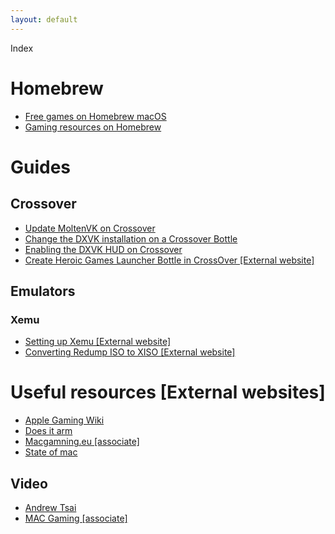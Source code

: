 ```yaml
---
layout: default
---
```


Index

# Homebrew
* [Free games on Homebrew macOS](https://gist.github.com/Depal1/9e10108531174c8fdeef1327d1e96fda)
* [Gaming resources on Homebrew](https://gist.github.com/Depal1/c637effadd1f6999c79b21dc9db253d3)

# Guides

## Crossover
* [Update MoltenVK on Crossover](https://depal1.github.io/mac-gaming/docs/update-MoltenVK-on-Crossover)
* [Change the DXVK installation on a Crossover Bottle](https://depal1.github.io/mac-gaming/docs/change-DXVK-installation-Crossover-bottle)
* [Enabling the DXVK HUD on Crossover](https://depal1.github.io/mac-gaming/docs/enabling-the-DXVK-HUD-Crossover)
* [Create Heroic Games Launcher Bottle in CrossOver [External website]](https://www.codeweavers.com/support/wiki/mac/mactutorial/heroiclauncher)

## Emulators

### Xemu
* [Setting up Xemu [External website]](https://www.reddit.com/r/macgaming/comments/sprwab/how_to_setup_xemu_for_macs/)
* [Converting Redump ISO to XISO [External website]](https://www.reddit.com/r/macgaming/comments/sin4nu/how_to_convert_an_xbox_iso_to_xiso_and_apply_mods/)

# Useful resources [External websites]
* [Apple Gaming Wiki](https://www.applegamingwiki.com/wiki/Home)
* [Does it arm](https://doesitarm.com)
* [Macgamning.eu [associate]](https://macgaming.eu)
* [State of mac](https://www.stateofmac.com)

## Video
* [Andrew Tsai](https://www.youtube.com/channel/UCJ-hl32h5CokBhlGu95C1Xg)
* [MAC Gaming [associate]](https://www.youtube.com/channel/UCXTo-ML-2AhN9MK4uBTVBGg)
